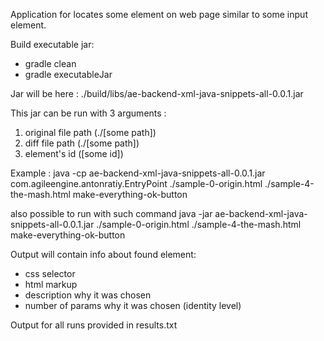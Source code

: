 Application for locates some element on web page similar to some input element.

Build executable jar:
 - gradle clean
 - gradle executableJar

 Jar will be here : ./build/libs/ae-backend-xml-java-snippets-all-0.0.1.jar

 This jar can be run with 3 arguments :
  1. original file path (./[some path])
  2. diff file path (./[some path])
  3. element's id ([some id])

  Example :
  java -cp ae-backend-xml-java-snippets-all-0.0.1.jar com.agileengine.antonratiy.EntryPoint ./sample-0-origin.html ./sample-4-the-mash.html make-everything-ok-button

 also possible to run with such command
 java -jar ae-backend-xml-java-snippets-all-0.0.1.jar ./sample-0-origin.html ./sample-4-the-mash.html make-everything-ok-button

 Output will contain info about found element:
 - css selector
 - html markup
 - description why it was chosen
 - number of params why it was chosen (identity level)

 Output for all runs provided in results.txt